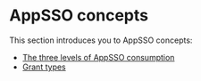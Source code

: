 # AppSSO concepts

This section introduces you to AppSSO concepts:

- [The three levels of AppSSO consumption](./levels-of-consumption.hbs.md)
- [Grant types](./grant-types.hbs.md)
